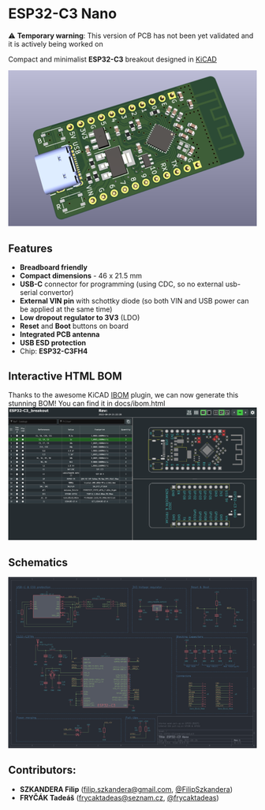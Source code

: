 # ESP32-C3 Nano

:warning: **Temporary warning**: This version of PCB has not been yet validated and it is actively being worked on

Compact and minimalist **ESP32-C3** breakout designed in [KiCAD](https://www.kicad.org/)

![Preview](docs/3d_preview.png "Preview")

## Features
- **Breadboard friendly**
- **Compact dimensions** - 46 x 21.5 mm
- **USB-C** connector for programming (using CDC, so no external usb-serial convertor)
- **External VIN pin** with schottky diode (so both VIN and USB power can be applied at the same time)
- **Low dropout regulator to 3V3** (LDO)
- **Reset** and **Boot** buttons on board
- **Integrated PCB antenna**
- **USB ESD protection**
- Chip: **ESP32-C3FH4**

## Interactive HTML BOM
Thanks to the awesome KiCAD [IBOM](https://github.com/openscopeproject/InteractiveHtmlBom) plugin, we can now generate this stunning BOM! You can find it in docs/ibom.html
![IBOM](docs/ibom.png "IBOM")

## Schematics
![schematics](docs/schematics.png "schematics")

## Contributors:
- **SZKANDERA Filip** (filip.szkandera@gmail.com, [@FilipSzkandera](https://github.com/FilipSzkandera/))
- **FRYČÁK Tadeáš** (frycaktadeas@seznam.cz, [@frycaktadeas](https://github.com/frycaktadeas/))
